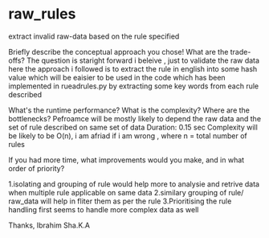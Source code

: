# raw_rules
extract invalid raw-data based on the rule specified 

Briefly describe the conceptual approach you chose! What are the trade-offs?
The question is staright forward i beleive , just to validate the raw data 
here the approach i followed is to extract the rule in english into some hash value which will be eaisier to be used in the code 
which has been implemented in rueadrules.py by extracting some key words from each rule described 

What's the runtime performance? What is the complexity? Where are the bottlenecks?
Pefroamce will be mostly likely to depend the raw data and the set of rule described on same set of data 
Duration: 0.15 sec 
Complexity will be likely to be O(n), i am afriad if i am wrong , where n = total number of rules 

If you had more time, what improvements would you make, and in what order of priority?

1.isolating and grouping of rule would help more to analysie and retrive data when multiple rule applicable on same data 
2.similary grouping of rule/ raw_data will help in fliter them as per the rule 
3.Prioritising the rule handling first seems to handle more complex data as well 


Thanks,
Ibrahim Sha.K.A
